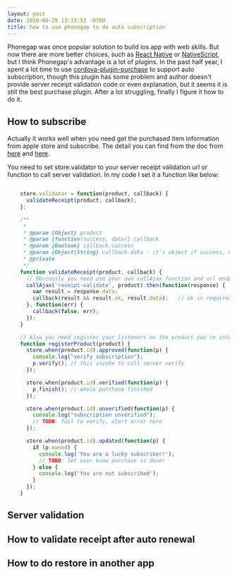 ```yaml
---
layout: post
date: 2016-06-28 13:13:53 -0700
title: how to use phonegap to do auto subscription
---
```


Phonegap was once popular solution to build ios app with web skills. But now there are more better choices, such as [React Native](https://facebook.github.io/react-native/) or [NativeScript](https://www.nativescript.org/), but I think Phonegap's advantage is a lot of plugins. In the past half year, I spent a lot time to use [cordova-plugin-purchase](https://github.com/j3k0/cordova-plugin-purchase) to support auto subscription, though this plugin has some problem and author doesn't provide server receipt validation code or even explanation, but it seems it is still the best purchase plugin. After a lot struggling, finally I figure it how to do it.

## How to subscribe
Actually it works well when you need get the purchased item information from apple store and subscribe. The detail you can find from the doc from [here](https://github.com/j3k0/cordova-plugin-purchase/blob/master/doc/ios.md) and [here](https://github.com/j3k0/cordova-plugin-purchase/blob/master/doc/api.md).

You need to set store.validator to your server receipt validation url or function to call server validation. In my code I set it a function like below:

```JavaScript

    store.validator = function(product, callback) {
      validateReceipt(product, callback);
    };

    /**
     *
     * @param {Object} product
     * @param {function(success, data)} callback
     * @param {Boolean} callback.success
     * @param {Object|String} callback.data - it's object if success, else it's string for error message
     * @private
     */
    function validateReceipt(product, callback) {
      // Obviously you need use your own callAjax function and url endpoint here
      callAjax('receipt-validate', product).then(function(response) {
        var result = response.data;
        callback(result && result.ok, result.data);   // ok is required field in response, which is true of false.
      }, function(err) {
        callback(false, err);
      });
    }

    // Also you need register your listeners on the product you're interested
    function registerProduct(product) {
      store.when(product.id).approved(function(p) {
        console.log("verify subscription");
        p.verify(); // this invoke to call server verify
      });

      store.when(product.id).verified(function(p) {
        p.finish(); // whole purchase finished
      });

      store.when(product.id).unverified(function(p) {
        console.log("subscription unverified");
        // TODO: fail to verify, alert error here
      });

      store.when(product.id).updated(function(p) {
        if (p.owned) {
          console.log('You are a lucky subscriber!');
          // TODO: let user know purchase is done!
        } else {
          console.log('You are not subscribed');
        }
      });
    }
```

## Server validation



## How to validate receipt after auto renewal



## How to do restore in another app
